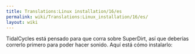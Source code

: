 ```yaml
---
title: Translations:Linux installation/16/es
permalink: wiki/Translations:Linux_installation/16/es/
layout: wiki
---
```


TidalCycles está pensado para que corra sobre SuperDirt, así que
deberías correrlo primero para poder hacer sonido. Aquí está cómo
instalarlo:
